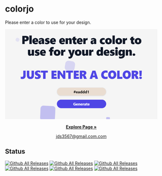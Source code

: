 # colorjo

Please enter a color to use for your design.

![Image Title](/public/colorjo_readme.png)

<p align="center">
  <a href="https://dongseob.github.io/out-of-the-blue/" target="_blank"><strong>Explore Page »</strong></a>
</p>

<p align="center">
    <a href="mailto:jds3567@gmail.com" target="_blank">
        jds3567@gmail.com.com
    </a>
</p>


## Status

[![Github All Releases](https://img.shields.io/github/languages/count/dongseob/seob )]()<!-- 사용언어 수 -->
[![Github All Releases](https://img.shields.io/github/languages/top/dongseob/seob )]()<!-- 최다사용언어 -->
[![Github All Releases](https://img.shields.io/github/downloads/dongseob/seob/total.svg)]()<!-- 레포 다운로드 수 -->
[![Github All Releases](https://img.shields.io/github/repo-size/dongseob/seob)]()<!-- 레포 사이즈 -->
[![Github All Releases](https://img.shields.io/github/commit-activity/m/dongseob/seob)]()<!-- 달에 몇번 커밋했는지 -->
[![Github All Releases](https://img.shields.io/github/last-commit/dongseob/seob)]()<!-- 마지막커밋 날짜 -->
